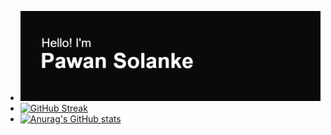 

<!--
**pawansolanke/pawansolanke** is a ✨ _special_ ✨ repository because its `README.md` (this file) appears on your GitHub profile.

Here are some ideas to get you started:

- 🔭 I’m currently working on ...
- 🌱 I’m currently learning ...
- 👯 I’m looking to collaborate on ...
- 🤔 I’m looking for help with ...
- 💬 Ask me about ...
- 📫 How to reach me: ...
- 😄 Pronouns: ...
- ⚡ Fun fact: ...
-->
- [![MasterHead](https://github.com/pawansolanke/pawansolanke/blob/main/header.png)](https://github.com/pawansolanke)
- [![GitHub Streak](https://github-readme-streak-stats.herokuapp.com/?user=pawansolanke)](https://git.io/streak-stats)
- [![Anurag's GitHub stats](https://github-readme-stats.vercel.app/api?username=pawansolanke)](https://github.com/anuraghazra/github-readme-stats)
